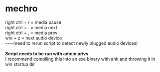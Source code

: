 # mechro  <br />
right ctrl + / = media pause  <br />
right ctrl + . = media next  <br />
right ctrl + , = media prev  <br />
win + z = next audio device   <br />
----(need to rerun script to detect newly plugged audio devices)  <br />
<br />
**Script needs to be run with admin privs**   <br />
I recommend compiling this into an exe binary with ahk and throwing it in win startup dir 
